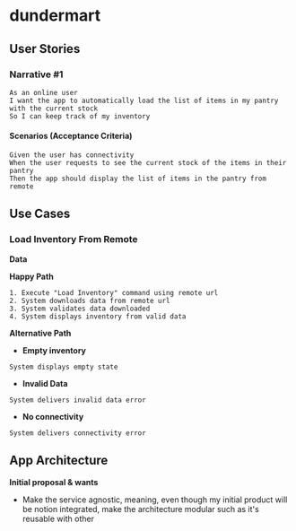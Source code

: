 # dundermart

## User Stories
### Narrative #1
```
As an online user
I want the app to automatically load the list of items in my pantry with the current stock
So I can keep track of my inventory
```

#### Scenarios (Acceptance Criteria)
```
Given the user has connectivity 
When the user requests to see the current stock of the items in their pantry
Then the app should display the list of items in the pantry from remote
```

## Use Cases

### Load Inventory From Remote

**Data**

**Happy Path** 
```
1. Execute "Load Inventory" command using remote url
2. System downloads data from remote url
3. System validates data downloaded
4. System displays inventory from valid data
```

**Alternative Path**
- **Empty inventory**
```
System displays empty state
```

- **Invalid Data**
```
System delivers invalid data error
```

- **No connectivity**
```
System delivers connectivity error
```

## App Architecture
**Initial proposal & wants**
- Make the service agnostic, meaning, even though my initial product will be notion integrated, make the architecture modular such as it's reusable with other  